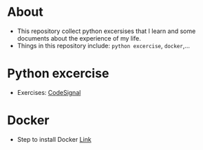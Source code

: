 # About
<!-- link of this repository: https://github.com/nghiango/python-excercise -->
- This repository collect python excersises that I learn and some documents about the experience of my life.
- Things in this repository include: `python excercise`, `docker`,...
# Python excercise
- Exercises: [CodeSignal](https://app.codesignal.com/arcade/intro)
# Docker
- Step to install Docker [Link](https://github.com/nghiango/python-excercise/blob/master/document/InitalDockerUbuntu.md)
